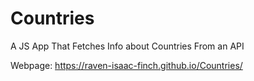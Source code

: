 # Countries
A JS App That Fetches Info about Countries From an API

Webpage: https://raven-isaac-finch.github.io/Countries/
